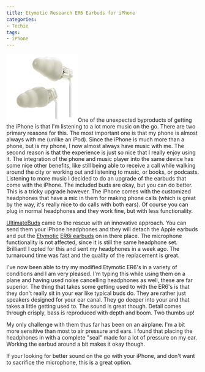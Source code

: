 ```yaml
---
title: Etymotic Research ER6 Earbuds for iPhone
categories:
- Techie
tags:
- iPhone
---
```


![er6i-sidejpg.gif](/assets/posts/2007/er6i-sidejpg1.gif)One of the unexpected byproducts of getting the iPhone is that I'm listening to a lot more music on the go. There are two primary reasons for this. The most important one is that my phone is almost always with me (unlike an iPod). Since the iPhone is much more than a phone, but is my phone, I now almost always have music with me. The second reason is that the experience is just so nice that I really enjoy using it. The integration of the phone and music player into the same device has some nice other benefits, like still being able to receive a call while walking around the city or working out and listening to music, or books, or podcasts.
Listening to more music I decided to do an upgrade of the earbuds that come with the iPhone. The included buds are okay, but you can do better. This is a tricky upgrade however. The iPhone comes with the customized headphones that have a mic in them for making phone calls (which is great by the way, it's really nice to do calls with both ears). Of course you can plug in normal headphones and they work fine, but with less functionality.

[UltimateBuds](http://www.ultimatebuds.com/) came to the rescue with an innovative approach. You can send them your iPhone headphones and they will detach the Apple earbuds and put the [Etymotic](http://www.etymotic.com/) [ER6i earbuds](http://www.etymotic.com/ephp/er6i.aspx) on in there place. The microphone functionality is not affected, since it is still the same headphone set. Brilliant! I opted for this and sent my headphones in a week ago. The turnaround time was fast and the quality of the replacement is great.

I've now been able to try my modified Etymotic ER6's in a variety of conditions and I am very pleased. I'm typing this while using them on a plane and having used noise cancelling headphones as well, these are far superior. The thing that takes some getting used to with the ER6's is that they don't really sit in your ear like typical buds do. They are rather just speakers designed for your ear canal. They go deeper into your and that takes a little getting used to. The sound is great though. Detail comes through crisply, bass is reproduced with depth and boom. Two thumbs up!

My only challenge with them thus far has been on an airplane. I'm a bit more sensitive than most to air pressure and ears. I found that placing the headphones in with a complete "seal" made for a lot of pressure on my ear. Working the earbud around a bit makes it okay though.

If your looking for better sound on the go with your iPhone, and don't want to sacrifice the microphone, this is a great option.
